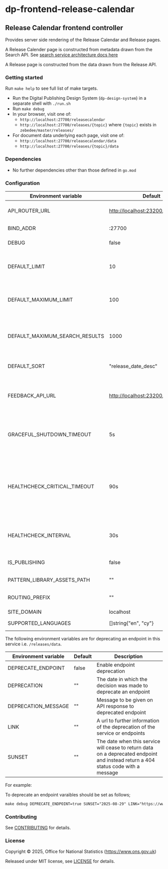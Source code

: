 # dp-frontend-release-calendar

## Release Calendar frontend controller

Provides server side rendering of the Release Calendar and Release pages.

A Release Calender page is constructed from metadata drawn from the Search API.
See [search service architecture docs here](https://github.com/ONSdigital/dp-search-api/tree/develop/architecture#search-service-architecture)

A Release page is constructed from the data drawn from the Release API.

### Getting started

Run `make help` to see full list of make targets.

* Run the Digital Publishing Design System (`dp-design-system`) in a
  separate shell with `./run.sh`
* Run `make debug`
* In your browser, visit one of:
  * `http://localhost:27700/releasecalendar`
  * `http://localhost:27700/releases/{topic}` where `{topic}` exists in `zebedee/master/releases/`
* For document data underlying each page, visit one of:
  * `http://localhost:27700/releasecalendar/data`
  * `http://localhost:27700/releases/{topic}/data`

### Dependencies

* No further dependencies other than those defined in `go.mod`

### Configuration

| Environment variable           | Default                     | Description                                                                                                        |
|--------------------------------|-----------------------------|--------------------------------------------------------------------------------------------------------------------|
| API_ROUTER_URL                 | <http://localhost:23200/v1> | The URL of the [dp-api-router](https://github.com/ONSdigital/dp-api-router)                                        |
| BIND_ADDR                      | :27700                      | The host and port to bind to                                                                                       |
| DEBUG                          | false                       | Enable debug mode                                                                                                  |
| DEFAULT_LIMIT                  | 10                          | The default size of (number of search results on) a page                                                           |
| DEFAULT_MAXIMUM_LIMIT          | 100                         | The default maximum size of (number of search results on) a page                                                   |
| DEFAULT_MAXIMUM_SEARCH_RESULTS | 1000                        | The default maximum number of search results that will be paged                                                    |
| DEFAULT_SORT                   | "release_date_desc"         | The default sort order of search results                                                                           |
| FEEDBACK_API_URL               | [http://localhost:23200/v1/feedback](http://localhost:23200/v1/feedback) | The public `dp-api-router` address for feedback, not the internal one |
| GRACEFUL_SHUTDOWN_TIMEOUT      | 5s                          | The graceful shutdown timeout in seconds (`time.Duration` format)                                                  |
| HEALTHCHECK_CRITICAL_TIMEOUT   | 90s                         | Time to wait until an unhealthy dependent propagates its state to make this app unhealthy (`time.Duration` format) |
| HEALTHCHECK_INTERVAL           | 30s                         | Time between self-healthchecks (`time.Duration` format)                                                            |
| IS_PUBLISHING                  | false                       | Mode in which the service is running                                                                               |
| PATTERN_LIBRARY_ASSETS_PATH    | ""                          | Pattern library location                                                                                           |
| ROUTING_PREFIX                 | ""                          | Any routing prefix for the service                                                                                 |
| SITE_DOMAIN                    | localhost                   |                                                                                                                    |
| SUPPORTED_LANGUAGES            | []string{"en", "cy"}        | Supported languages                                                                                                |

The following environment variables are for deprecating an endpoint in this service i.e. `/releases/data`.

| Environment variable           | Default                     | Description                                                                                                        |
|--------------------------------|-----------------------------|--------------------------------------------------------------------------------------------------------------------|
| DEPRECATE_ENDPOINT             | false                       | Enable endpoint deprecation                                                                                        |
| DEPRECATION                    | ""                          | The date in which the decision was made to deprecate an endpoint                                                   |
| DEPRECATION_MESSAGE            | ""                          | Message to be given on API response to deprecated endpoint                                                         |
| LINK                           | ""                          | A url to further information of the deprecation of the service or endpoints                                        |
| SUNSET                         | ""                          | The date when this service will cease to return data on a deprecated endpoint and instead return a 404 status code with a message                   |

For example:

To deprecate an endpoint varaibles should be set as follows;

```md
make debug DEPRECATE_ENDPOINT=true SUNSET="2025-08-29" LINK="https://www.ons.gov.uk" DEPRECATION="2025-08-29T10:00:00Z" DEPRECATION_MESSAGE="The release data endpoint is now deprecated"

```

### Contributing

See [CONTRIBUTING](CONTRIBUTING.md) for details.

### License

Copyright © 2025, Office for National Statistics (<https://www.ons.gov.uk>)

Released under MIT license, see [LICENSE](LICENSE.md) for details.
